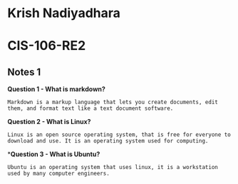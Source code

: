 # Krish Nadiyadhara #
# CIS-106-RE2 #

## Notes 1 ##

**Question 1 - What is markdown?**
    
    Markdown is a markup language that lets you create documents, edit them, and format text like a text document software.

**Question 2 - What is Linux?**

    Linux is an open source operating system, that is free for everyone to download and use. It is an operating system used for computing.

***Question 3 - What is Ubuntu?**

    Ubuntu is an operating system that uses linux, it is a workstation used by many computer engineers. 